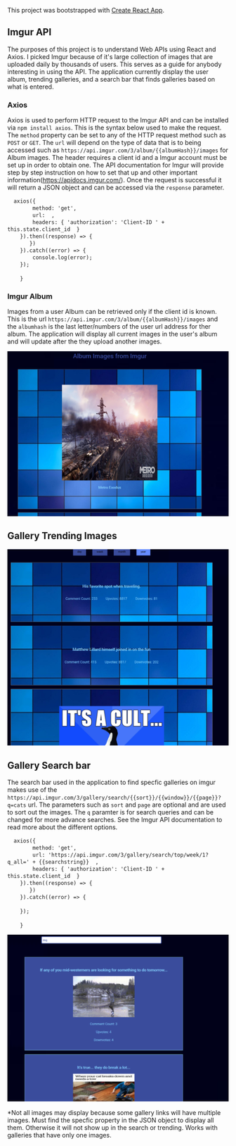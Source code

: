 This project was bootstrapped with [Create React App](https://github.com/facebook/create-react-app).

## Imgur API

  The purposes of this project is to understand Web APIs using React and Axios. I picked Imgur because of it's large collection of images that are uploaded daily by thousands of users. This serves as a guide for anybody interesting in using the API. The application currently display the user album, trending galleries, and a search bar that finds galleries based on what is entered. 

### Axios

  Axios is used to perform HTTP request to the Imgur API and can be installed via `npm install axios`. This is the syntax below used to make the request. The `method` property can be set to any of the HTTP request method such as `POST` or `GET`. The `url` will depend on the type of data that is to being accessed such as `https://api.imgur.com/3/album/{{albumHash}}/images` for Album images. The header requires a client id and a Imgur account must be set up in order to obtain one. The API documentation for Imgur will provide step by step instruction on how to set that up and other important information(https://apidocs.imgur.com/). Once the request is successful it will return a JSON object and can be accessed via the `response` parameter. 


```
  axios({  
        method: 'get',
        url:  ,
        headers: { 'authorization': 'Client-ID ' + this.state.client_id  }
    }).then((response) => {        
       })
    }).catch((error) => {
        console.log(error);      
    });

    }

```

### Imgur Album

Images from a user Album can be retrieved only if the client id is known. This is the url `https://api.imgur.com/3/album/{{albumHash}}/images` and the `albumhash` is the last letter/numbers of the user url address for ther album. The application will display all current images in the user's album and will update after the they upload another images. 

![User Albums](/src/image/condition2.png)

## Gallery Trending Images

![Gallery Trends](/src/image/condition.png)


## Gallery Search bar

The search bar used in the application to find specfic galleries on imgur makes use of the `https://api.imgur.com/3/gallery/search/{{sort}}/{{window}}/{{page}}?q=cats` url. The parameters such as `sort` and `page` are optional and are used to sort out the images. The `q` paramter is for search queries and can be changed for more advance searches. See the Imgur API documentation to read more about the different options.  

```
  axios({  
        method: 'get',
        url: 'https://api.imgur.com/3/gallery/search/top/week/1?q_all=' + {{searchstring}}  ,
        headers: { 'authorization': 'Client-ID ' + this.state.client_id  }
    }).then((response) => {        
       })
    }).catch((error) => {
       
    });

    }

```
![Search Bar](/src/image/search.png)

*Not all images may display because some gallery links will have multiple images. Must find the specfic property in the JSON object to  display all them. Otherwise it will not show up in the search or trending. Works with galleries that have only one images.
